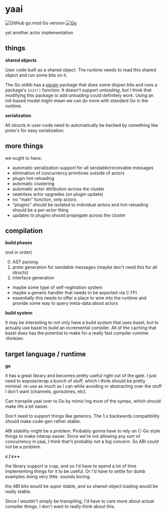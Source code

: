 # yaai

![GitHub go.mod Go version](https://img.shields.io/github/go-mod/go-version/JohnMurray/yaai)
[![Go](https://github.com/JohnMurray/yaai/workflows/Go/badge.svg?branch=main)](https://github.com/JohnMurray/yaai/actions/workflows/test.yml)

yet another actor implementation


## things

__shared objects__

User code built as a shared object. The runtime needs to read this shared
object and run some bits on it.

The Go stdlib has a [plugin](https://pkg.go.dev/plugin) package that does
some dlopen bits and runs a package's `init()` function. It doesn't support
_unloading_, but I think that modifying this package to add unloading could
definitely work. Using an init-based model might mean we can do more with
standard Go in the runtime.

__serialization__

All structs in user-code need to automatically be backed by something like
proto's for easy serialization.

## more things

we ought to have:

  + automatic serialization support for all sendable/receivable messages
  + elimination of concurrency primitives outside of actors
  + plugin hot-reloading 
  + automatic clustering
  + automatic actor ditribution across the cluster
  + seamless actor upgrades (on plugin update)
  + no "main" function, only actors
  + "plugins" should be isolated to individual actors and hot-reloading
    should be a per-actor thing
  + updates to plugins should propegate across the cluster

## compilation

__build phases__

(not in order)

0. AST parsing
1. proto generation for sendable messages (maybe don't need this for all structs)
2. interface generation
  + maybe some type of self-regitration system
  + maybe a generic handler that needs to be exported via C FFI
  + essentially this needs to offer a place to wire into the runtime and
    provide some way to query meta-data about actors

__build system__

It may be interesting to not only have a build _system_ that uses bazel,
but to actually use bazel to build an incremental compiler. All of the
caching that bazel does has the potential to make for a really fast
compiler runtime. :thinkies:

## target language / runtime

__go__

it has a great library and becomes pretty useful right out of the gate.
I just need to expose/wrap a bunch of stuff, which I think should be
pretty minimal. re-use as much as I can while avoiding or abstracting over
the stuff I don't want (channels, goroutines, etc).

Can transpile yaai over to Go by mimic'ing most of the syntax, which should
make life a bit easier.

Don't need to support things like generics. The 1.x backwards compatibility
should make code-gen rather stable.

ABI stability might be a problem. Probably gonna have to rely on C-Go style
things to make interop easier. Since we're not allowing any sort of
concurrency in yaai, I think that's probably not a big concern. So ABI
_could_ not be a problem.

__c / c++__

the library support is crap, and so I'd have to spend a lot of time
implementing things for it to be useful. Or I'd have to settle for
dumb examples doing very little. sounds boring.

the ABI bits would be _super_ stable, and so shared-object loading
would be really stable.

Since I wouldn't simply be transpiling, I'd have to care more about
actual compiler things. I don't want to really think about this.